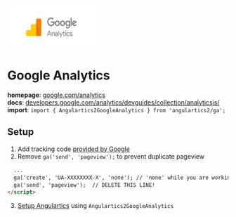 <img 
    src="../../../assets/svg/ga.svg" 
    alt="google analytics logo"
    height="100px"
    width="200px" />

# Google Analytics
__homepage__: [google.com/analytics](https://www.google.com/analytics)  
__docs__: [developers.google.com/analytics/devguides/collection/analyticsjs/](https://developers.google.com/analytics/devguides/collection/analyticsjs/)  
__import__: `import { Angulartics2GoogleAnalytics } from 'angulartics2/ga';`  

## Setup
1. Add tracking code [provided by Google](https://developers.google.com/analytics/devguides/collection/analyticsjs/)
2. Remove `ga('send', 'pageview');` to prevent duplicate pageview
```html
  ...
  ga('create', 'UA-XXXXXXXX-X', 'none'); // 'none' while you are working on localhost
  ga('send', 'pageview');  // DELETE THIS LINE!
</script>
```
3. [Setup Angulartics](https://github.com/angulartics/angulartics2/tree/next#installation) using `Angulartics2GoogleAnalytics`

